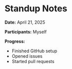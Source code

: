 # Standup Notes

**Date:** April 21, 2025

**Participants:** Myself

**Progress:**
- Finished GitHub setup
- Opened issues
- Started pull requests
